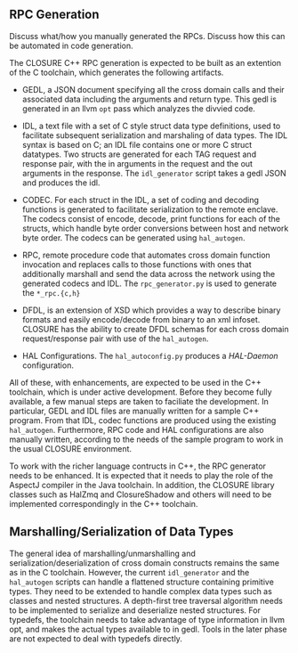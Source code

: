 ## RPC Generation
Discuss what/how you manually generated the RPCs. Discuss how this can be automated in code generation.

The CLOSURE C++ RPC generation is expected to be built as an extention of 
the C toolchain, which generates the following artifacts.

- GEDL, a JSON document specifying all the cross domain calls and their associated data including the arguments and return type. This gedl is generated in an llvm `opt` pass which analyzes the divvied code.

- IDL, a text file with a set of C style struct data type definitions, used to facilitate subsequent serialization and marshaling of data types.
The IDL syntax is based on C; an IDL file contains one or more C struct datatypes. Two structs are
generated for each TAG request and response pair, with the in arguments in the request and the out arguments in the response. The `idl_generator` script takes a gedl JSON and produces the idl. 

- CODEC. For each struct in the IDL, a set of coding and decoding functions is generated to facilitate serialization to the remote enclave. The codecs consist of
encode, decode, print functions for each of the structs, which handle byte order conversions between host and network byte order. The codecs can be generated using `hal_autogen`.

- RPC, remote procedure code that
automates cross domain function invocation and replaces calls to those functions
with ones that additionally marshall and send the data across the network using the generated codecs and IDL. 
The `rpc_generator.py` is used to generate the `*_rpc.{c,h}` 

- DFDL, is an extension of XSD which provides
a way to describe binary formats and easily encode/decode from binary to an xml infoset.
CLOSURE has the ability to create DFDL schemas for each cross domain request/response pair
with use of the `hal_autogen`. 

- HAL Configurations. The `hal_autoconfig.py` produces a *HAL-Daemon* configuration.

All of these, with enhancements, are expected to be used in the C++ toolchain, which
is under active development. Before they become fully available, a few manual steps are taken
to faciliate the development. In particular, GEDL and IDL files are manually written for 
a sample C++ program. From that IDL, codec functions are produced using the existing `hal_autogen`.
Furthermore, RPC code and HAL configurations are also manually written, according to the needs of 
the sample program to work in the usual CLOSURE environment.

To work with the richer language contructs in C++, the RPC generator needs to be enhanced. 
It is expected that it needs to play the role of the AspectJ compiler in the Java toolchain.
In addition, the CLOSURE library classes such as HalZmq and ClosureShadow and others will need
to be implemented correspondingly in the C++ toolchain.

## Marshalling/Serialization of Data Types

The general idea of marshalling/unmarshalling and serialization/deserialization of cross domain constructs remains 
the same as in the C toolchain.
However, the current `idl_generator` and the `hal_autogen` scripts can handle a flattened structure containing primitive types. They need to be extended to handle complex data types such as classes and nested structures. A depth-first tree traversal algorithm needs to be implemented to serialize and deserialize nested structures. 
For typedefs, the toolchain needs to take advantage of type information in llvm opt, and makes 
the actual types available to in gedl. Tools in the later phase are not expected to deal with typedefs directly. 